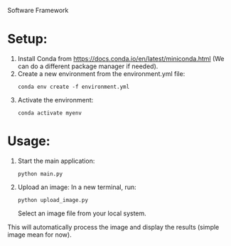 Software Framework

# Setup:
1. Install Conda from https://docs.conda.io/en/latest/miniconda.html (We can do a different package manager if needed).
2. Create a new environment from the environment.yml file:
   ```
   conda env create -f environment.yml
   ```
3. Activate the environment:
    ```
    conda activate myenv
    ```

# Usage:
1. Start the main application:
    ```
    python main.py
    ```
2. Upload an image:
    In a new terminal, run:
    ```
    python upload_image.py
    ```
    Select an image file from your local system.

This will automatically process the image and display the results (simple image mean for now).